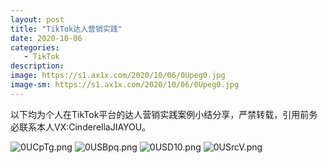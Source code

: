```yaml
---
layout: post
title: "TikTok达人营销实践"
date: 2020-10-06
categories:
   - TikTok
description:
image: https://s1.ax1x.com/2020/10/06/0Upeg0.jpg
image-sm: https://s1.ax1x.com/2020/10/06/0Upeg0.jpg
---
```


以下均为个人在TikTok平台的达人营销实践案例小结分享，严禁转载，引用前务必联系本人VX:CinderellaJIAYOU。

<img src="https://s1.ax1x.com/2020/10/06/0UCpTg.png" alt="0UCpTg.png" border="0" />

<img src="https://s1.ax1x.com/2020/10/06/0USBpq.png" alt="0USBpq.png" border="0" />

<img src="https://s1.ax1x.com/2020/10/06/0USD10.png" alt="0USD10.png" border="0" />

<img src="https://s1.ax1x.com/2020/10/06/0USrcV.png" alt="0USrcV.png" border="0" />
